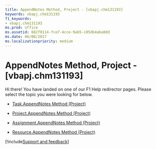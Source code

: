 ```yaml
---
title: AppendNotes Method, Project - [vbapj.chm131193]
keywords: vbapj.chm131193
f1_keywords:
- vbapj.chm131193
ms.prod: office
ms.assetid: 682f8114-fce7-4cce-9ab5-c85db4aba0dd
ms.date: 06/08/2017
ms.localizationpriority: medium
---
```



# AppendNotes Method, Project - [vbapj.chm131193]

Hi there! You have landed on one of our F1 Help redirector pages. Please select the topic you were looking for below.

- [Task.AppendNotes Method (Project)](https://msdn.microsoft.com/library/ab0177cb-c7cd-444f-0d19-9b798eba8b4a%28Office.15%29.aspx)

- [Project.AppendNotes Method (Project)](https://msdn.microsoft.com/library/65214275-905f-abcf-f75e-7589c4737e62%28Office.15%29.aspx)

- [Assignment.AppendNotes Method (Project)](https://msdn.microsoft.com/library/78ccad76-ac3f-c11e-9d88-2ed133358671%28Office.15%29.aspx)

- [Resource.AppendNotes Method (Project)](https://msdn.microsoft.com/library/b11bc28f-147f-0591-056b-87e9f6c2db71%28Office.15%29.aspx)

[!include[Support and feedback](~/includes/feedback-boilerplate.md)]